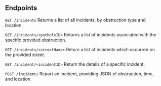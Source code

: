 

## Endpoints

`GET /incidents`
Returns a list of all incidents, by obstruction type and location.

`GET /incidents/<potholeID>`
Returns a list of incidents associated with the specific provided obstruction.

`GET /incidents/<streetName>`
Return a list of incidents which occurred on the provided street.

`GET /incident/<incidentID>`
Return the details of a specific incident.

`POST /incident/`
Report an incident, providing JSON of obstruction, time, and location.


